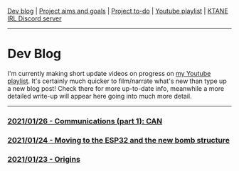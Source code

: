 [Dev blog](devblog.md) | [Project aims and goals](goals.md) | [Project to-do](todo.md) | [Youtube playlist](https://www.youtube.com/watch?v=8m7peVlW2mE&list=PLJqFvAhkcSkkks42zClG5WlvO1khFZCKK) | [KTANE IRL Discord server](https://discord.com/channels/711013430575890432)

---

# Dev Blog
I'm currently making short update videos on progress on [my Youtube playlist](https://www.youtube.com/watch?v=8m7peVlW2mE&list=PLJqFvAhkcSkkks42zClG5WlvO1khFZCKK). It's certainly much quicker to film/narrate what's new than type up a new blog post! Check there for more up-to-date info, meanwhile a more detailed write-up will appear here going into much more detail.

---

### [2021/01/26 - Communications (part 1): CAN](devblog_3.md)

### [2021/01/24 - Moving to the ESP32 and the new bomb structure](devblog_2.md)

### [2021/01/23 - Origins](devblog_1.md)

